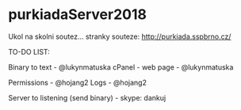 # purkiadaServer2018
Ukol na skolni soutez...
stranky souteze:
http://purkiada.sspbrno.cz/


TO-DO LIST:

Binary to text                    - @lukynmatuska
cPanel - web page                 - @lukynmatuska

Permissions                       - @hojang2
Logs                              - @hojang2

Server to listening (send binary) - skype: dankuj



